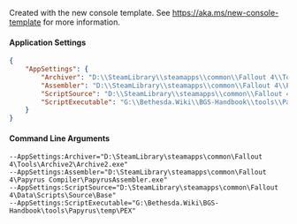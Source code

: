 Created with the new console template.
See https://aka.ms/new-console-template for more information.

#### Application Settings
```json
{
	"AppSettings": {
		"Archiver": "D:\\SteamLibrary\\steamapps\\common\\Fallout 4\\Tools\\Archive2\\\\Archive2.exe2",
		"Assembler": "D:\\SteamLibrary\\steamapps\\common\\Fallout 4\\Papyrus Compiler\\PapyrusAssembler.exe2",
		"ScriptSource": "D:\\SteamLibrary\\steamapps\\common\\Fallout 4\\Data\\Scripts\\Source\\Base2",
		"ScriptExecutable": "G:\\Bethesda.Wiki\\BGS-Handbook\\tools\\Papyrus\\temp\\PEX2"
	}
}
```

#### Command Line Arguments
```
--AppSettings:Archiver="D:\SteamLibrary\steamapps\common\Fallout 4\Tools\Archive2\Archive2.exe"
--AppSettings:Assembler="D:\SteamLibrary\steamapps\common\Fallout 4\Papyrus Compiler\PapyrusAssembler.exe"
--AppSettings:ScriptSource="D:\SteamLibrary\steamapps\common\Fallout 4\Data\Scripts\Source\Base"
--AppSettings:ScriptExecutable="G:\Bethesda.Wiki\BGS-Handbook\tools\Papyrus\temp\PEX"
```
